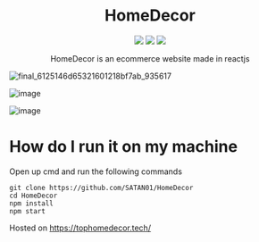 # <h1 align="center">HomeDecor</h1>
<p align="center">
<img src="https://img.shields.io/github/issues/SATAN01/HomeDecor"/>  <img src="https://img.shields.io/github/forks/SATAN01/HomeDecor"/>  <img src="https://img.shields.io/github/stars/SATAN01/HomeDecor"/>
</p>

<p align="center"> HomeDecor is an ecommerce website made in reactjs </p> 




![final_6125146d65321601218bf7ab_935617](https://user-images.githubusercontent.com/68592417/130648590-32fc89fb-52f1-4341-89b1-c1fdbc743f7c.gif)


![image](https://user-images.githubusercontent.com/68592417/130649698-c25591c1-26c4-41d5-938c-44cb08e18212.png)


![image](https://user-images.githubusercontent.com/68592417/130649852-d8e047ea-837b-4568-a6b1-53c3dd980fe0.png)


# How do I run it on my machine

Open up cmd and run the following commands
```
git clone https://github.com/SATAN01/HomeDecor
cd HomeDecor
npm install 
npm start
```

Hosted on https://tophomedecor.tech/


